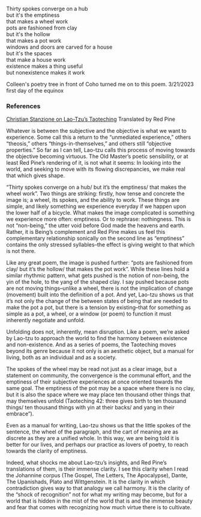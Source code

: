 

Thirty spokes converge on a hub  
but it's the emptiness  
that makes a wheel work  
pots are fashioned from clay  
but it's the hollow  
that makes a pot work  
windows and doors are carved for a house  
but it's the spaces  
that make a house work  
existence makes a thing useful  
but nonexistence makes it work  

Colleen's poetry tree in front of Coho
turned me on to this poem.
3/21/2023
first day of the equinox

### References

[Christian Stanzione on Lao-Tzu’s Taoteching](https://poems.com/features/what-sparks-poetry/christian-stanzione/)
Translated by Red Pine

Whatever is between the subjective and the objective is what we want to experience. Some call this a return to the “unmediated experience,” others “theosis,” others “things-in-themselves,” and others still “objective properties.” So far as I can tell, Lao-tzu calls this process of moving towards the objective becoming virtuous. The Old Master’s poetic sensibility, or at least Red Pine’s rendering of it, is not what it seems: In looking into the world, and seeking to move with its flowing discrepancies, we make real that which gives shape.

“Thirty spokes converge on a hub/ but it’s the emptiness/ that makes the wheel work”. Two things are striking: firstly, how tense and concrete the image is; a wheel, its spokes, and the ability to work. These things are simple, and likely something we experience everyday if we happen upon the lower half of a bicycle. What makes the image complicated is something we experience more often: emptiness. Or to rephrase: nothingness. This is not “non-being,” the utter void before God made the heavens and earth. Rather, it is Being’s complement and Red Pine makes us feel this complementary relationship sonically on the second line as “emptiness” contains the only stressed syllables–the effect is giving weight to that which is not there.

Like any great poem, the image is pushed further: “pots are fashioned from clay/ but it’s the hollow/ that makes the pot work”. While these lines hold a similar rhythmic pattern, what gets pushed is the notion of non-being, the yin of the hole, to the yang of the shaped clay. I say pushed because pots are not moving things–unlike a wheel, there is not the implication of change (movement) built into the definition of a pot. And yet, Lao-tzu shows us that it’s not only the change of the between states of being that are needed to make the pot a pot, but there is a tension by existing–that for something as simple as a pot, a wheel, or a window (or poem) to function it must inherently negotiate and unfold.

Unfolding does not, inherently, mean disruption. Like a poem, we’re asked by Lao-tzu to approach the world to find the harmony between existence and non-existence. And as a series of poems, the Taoteching moves beyond its genre because it not only is an aesthetic object, but a manual for living, both as an individual and as a society.

The spokes of the wheel may be read not just as a clear image, but a statement on community, the convergence is the communal effort, and the emptiness of their subjective experiences at once oriented towards the same goal. The emptiness of the pot may be a space where there is no clay, but it is also the space where we may place ten thousand other things that may themselves unfold (Taoteching 42: three gives birth to ten thousand things/ ten thousand things with yin at their backs/ and yang in their embrace”).

Even as a manual for writing, Lao-tzu shows us that the little spokes of the sentence, the wheel of the paragraph, and the cart of meaning are as discrete as they are a unified whole. In this way, we are being told it is better for our lives, and perhaps our practice as lovers of poetry, to reach towards the clarity of emptiness.

Indeed, what shocks me about Lao-tzu’s insights, and Red Pine’s translations of them, is their immense clarity. I see this clarity when I read the Johannine corpus (The Gospel, The Letters, The Apocalypse), Dante, The Upanishads, Plato and Wittgenstein. It is the clarity in which contradiction gives way to that analogy we call harmony. It is the clarity of the “shock of recognition” not for what my writing may become, but for a world that is hidden in the mist of the world that is and the immense beauty and fear that comes with recognizing how much virtue there is to cultivate.
